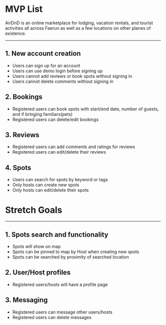 # MVP List

AirDnD is an online marketplace for lodging, vacation rentals, and tourist activities all across Faerun as well as a few locations on other planes of existence.

***


## 1. New account creation
* Users can sign up for an account
* Users can use demo login before signing up
* Users cannot add reviews or book spots without signing in
* Users cannot delete comments without signing in

## 2. Bookings
* Registered users can book spots with start/end date, number of guests, and if bringing familiars(pets)
* Registered users can delete/edit bookings

## 3. Reviews
* Registered users can add comments and ratings for reviews
* Registered users can edit/delete their reviews

## 4. Spots
* Users can search for spots by keyword or tags
* Only hosts can create new spots
* Only hosts can edit/delete their spots

# Stretch Goals

***

## 1. Spots search and functionality
* Spots will show on map
* Spots can be pinned to map by Host when creating new spots
* Spots can be searched by proximity of searched location

## 2. User/Host profiles
* Registered users/hosts will have a profile page

## 3. Messaging
* Registered users can message other users/hosts
* Registered users can delete messages
